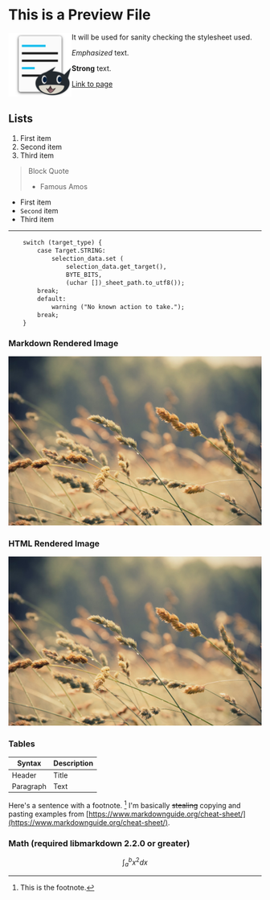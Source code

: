 # This is a Preview File

<div style="float: left; width: 25%;"><img src="data/icons/128/com.github.kmwallio.thiefmd.svg" /></div>

It will be used for sanity checking the stylesheet used.

*Emphasized* text.

**Strong** text.

[Link to page](https://thiefmd.com)

<div style="clear: both;"></div>

## Lists

1. First item
2. Second item
3. Third item

> Block Quote
> - Famous Amos

* First item
* `Second` item
* Third item

---

```vala
    switch (target_type) {
        case Target.STRING:
            selection_data.set (
                selection_data.get_target(),
                BYTE_BITS,
                (uchar [])_sheet_path.to_utf8());
        break;
        default:
            warning ("No known action to take.");
        break;
    }
```

### Markdown Rendered Image

![](docs/images/matt-hoffman-wheat.jpg)

### HTML Rendered Image

<div><img src="docs/images/matt-hoffman-wheat.jpg" /></div>
 
### Tables

| Syntax | Description |
| ----------- | ----------- |
| Header | Title |
| Paragraph | Text | 

Here's a sentence with a footnote. [^1]  I'm basically ~~stealing~~ copying and pasting examples from [https://www.markdownguide.org/cheat-sheet/](https://www.markdownguide.org/cheat-sheet/).

[^1]: This is the footnote.

### Math (required libmarkdown 2.2.0 or greater)

$$\int_{a}^{b} x^2 dx$$